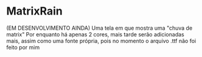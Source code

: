 # MatrixRain
(EM DESENVOLVIMENTO AINDA) Uma tela em que mostra uma "chuva de matrix"
Por enquanto há apenas 2 cores, mais tarde serão adicionadas mais, assim como uma fonte própria, pois no momento o arquivo .ttf não foi feito por mim
